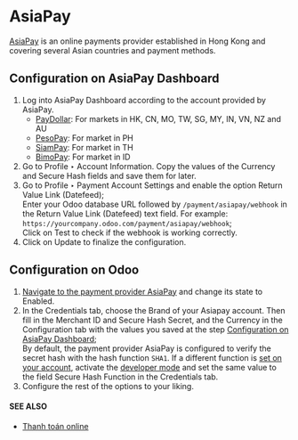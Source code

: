 # AsiaPay

[AsiaPay](https://www.asiapay.com/) is an online payments provider established in Hong Kong and
covering several Asian countries and payment methods.

<a id="payment-providers-asiapay-configure-dashboard"></a>

## Configuration on AsiaPay Dashboard

1. Log into AsiaPay Dashboard according to the account provided by AsiaPay.
   - [PayDollar](https://www.paydollar.com/b2c2/eng/merchant/index.jsp): For markets in HK,
     CN, MO, TW, SG, MY, IN, VN, NZ and AU
   - [PesoPay](https://www.pesopay.com/b2c2/eng/merchant/index.jsp): For market in PH
   - [SiamPay](https://www.siampay.com/b2c2/eng/merchant/index.jsp): For market in TH
   - [BimoPay](https://www.bimopay.com/b2c2/eng/merchant/index.jsp): For market in ID
2. Go to Profile ‣ Account Information. Copy the values of the
   Currency and Secure Hash fields and save them for later.
3. Go to Profile ‣ Payment Account Settings and enable the option
   Return Value Link (Datefeed);
   <br/>
   Enter your Odoo database URL followed by `/payment/asiapay/webhook` in the
   Return Value Link (Datefeed) text field. For example:
   `https://yourcompany.odoo.com/payment/asiapay/webhook`;
   <br/>
   Click on Test to check if the webhook is working correctly.
   <br/>
4. Click on Update to finalize the configuration.

<a id="payment-providers-asiapay-configure-odoo"></a>

## Configuration on Odoo

1. [Navigate to the payment provider AsiaPay](applications/finance/payment_providers.md#payment-providers-add-new) and change its state
   to Enabled.
2. In the Credentials tab, choose the Brand of your Asiapay account. Then
   fill in the Merchant ID and Secure Hash Secret, and the
   Currency in the Configuration tab with the values you saved at the
   step [Configuration on AsiaPay Dashboard](#payment-providers-asiapay-configure-dashboard);
   <br/>
   By default, the payment provider AsiaPay is configured to verify the secret hash with the hash
   function `SHA1`. If a different function is [set on your account](#payment-providers-asiapay-configure-dashboard), activate the [developer mode](applications/general/developer_mode.md#developer-mode) and set the same value to the field Secure Hash Function in the
   Credentials tab.
   <br/>
3. Configure the rest of the options to your liking.

#### SEE ALSO
- [Thanh toán online](applications/finance/payment_providers.md)
